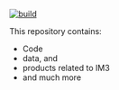 [![build](https://github.com/IMMM-SFA/naturf/actions/workflows/build.yml/badge.svg)](https://github.com/IMMM-SFA/naturf/actions/workflows/build.yml)

This repository contains:
- Code
- data, and
- products related to IM3
- and much more
